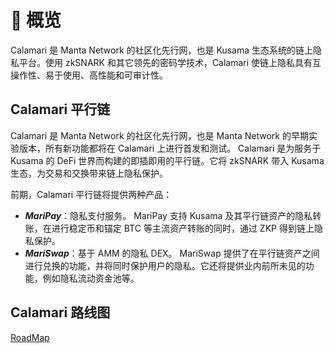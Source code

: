 # 📝 概览

Calamari 是 Manta Network 的社区化先行网，也是 Kusama 生态系统的链上隐私平台。使用 zkSNARK 和其它领先的密码学技术，Calamari 使链上隐私具有互操作性、易于使用、高性能和可审计性。

## Calamari 平行链 

Calamari 是 Manta Network 的社区化先行网，也是 Manta Network 的早期实验版本，所有新功能都将在 Calamari 上进行首发和测试。 Calamari 是为服务于 Kusama 的 DeFi 世界而构建的即插即用的平行链。它将 zkSNARK 带入 Kusama 生态，为交易和交换带来链上隐私保护。

前期，Calamari 平行链将提供两种产品：

- ***MariPay***：隐私支付服务。 MariPay 支持 Kusama 及其平行链资产的隐私转账，在进行稳定币和锚定 BTC 等主流资产转账的同时，通过 ZKP 得到链上隐私保护。
- ***MariSwap***：基于 AMM 的隐私 DEX。 MariSwap 提供了在平行链资产之间进行兑换的功能，并将同时保护用户的隐私。它还将提供业内前所未见的功能，例如隐私流动资金池等。

## Calamari 路线图

[RoadMap](https://emphasized-seed-161.notion.site/3b1b61e0aee8484396d674f4653e0813?v=451a4ad2105d4f9cb35fb74680359c1d)